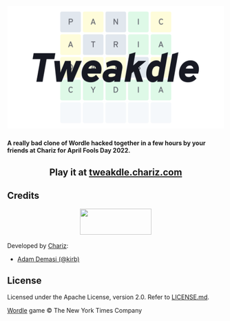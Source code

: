<h1>
<a href="https://tweakdle.chariz.com/">
<img src="src/tweakdle.png" alt="Tweakdle">
</a>
</h1>

**A really bad clone of Wordle hacked together in a few hours by your friends at Chariz for April Fools Day 2022.**

<h2 align="center">Play it at <a href="https://tweakdle.chariz.com/">tweakdle.chariz.com</a></h2>

## Credits
<p align="center">
<a href="https://chariz.com/">
<img src="https://chariz.com/img/chariz-logo-head@3x.png" width="166" height="60">
</a>
</p>

Developed by [Chariz](https://chariz.com/):

* [Adam Demasi (@kirb)](https://github.com/kirb)

## License
Licensed under the Apache License, version 2.0. Refer to [LICENSE.md](https://github.com/chariz/modern-flash/blob/main/LICENSE.md).

[Wordle](https://www.nytimes.com/games/wordle/index.html) game © The New York Times Company

